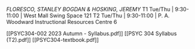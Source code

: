 *FLORESCO, STANLEY BOGDAN & HOSKING, JEREMY*
T1	Tue/Thu | 9:30-11:00 | West Mall Swing Space 121
T2	Tue/Thu | 9:30-11:00 | P. A. Woodward Instructional Resources Centre	6

[[PSYC304-002 2023 Autumn - Syllabus.pdf]]
[[PSYC 304 Syllabus (T2).pdf]]
[[PSYC304-textbook.pdf]]